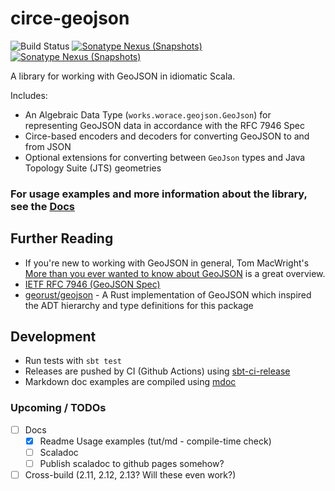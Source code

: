 # circe-geojson

![Build Status](https://github.com/worace/circe-geojson/workflows/CI/badge.svg)
[![Sonatype Nexus (Snapshots)](https://img.shields.io/nexus/s/https/oss.sonatype.org/works.worace/circe-geojson-core_2.12.svg)](https://oss.sonatype.org/content/repositories/snapshots/works/worace/circe-geojson-core_2.12/)
[![Sonatype Nexus (Snapshots)](https://img.shields.io/nexus/s/https/oss.sonatype.org/works.worace/circe-geojson-jts_2.12.svg)](https://oss.sonatype.org/content/repositories/snapshots/works/worace/circe-geojson-jts_2.12/)

A library for working with GeoJSON in idiomatic Scala.

Includes:

* An Algebraic Data Type (`works.worace.geojson.GeoJson`) for representing GeoJSON data in accordance with the RFC 7946 Spec
* Circe-based encoders and decoders for converting GeoJSON to and from JSON
* Optional extensions for converting between `GeoJson` types and Java Topology Suite (JTS) geometries

### For usage examples and more information about the library, see the [Docs](https://github.com/worace/circe-geojson/blob/master/usage/target/mdoc/Usage.md)

## Further Reading

* If you're new to working with GeoJSON in general, Tom MacWright's [More than you ever wanted to know about GeoJSON](https://macwright.org/2015/03/23/geojson-second-bite.html) is a great overview.
* [IETF RFC 7946 (GeoJSON Spec)](https://tools.ietf.org/html/rfc7946)
* [georust/geojson](https://github.com/georust/geojson) - A Rust implementation of GeoJSON which inspired the ADT hierarchy and type definitions for this package

## Development

* Run tests with `sbt test`
* Releases are pushed by CI (Github Actions) using [sbt-ci-release](https://github.com/olafurpg/sbt-ci-release)
* Markdown doc examples are compiled using [mdoc](https://github.com/scalameta/mdoc)

### Upcoming / TODOs

* [ ] Docs
  * [x] Readme Usage examples (tut/md - compile-time check)
  * [ ] Scaladoc
  * [ ] Publish scaladoc to github pages somehow?
* [ ] Cross-build (2.11, 2.12, 2.13? Will these even work?)
